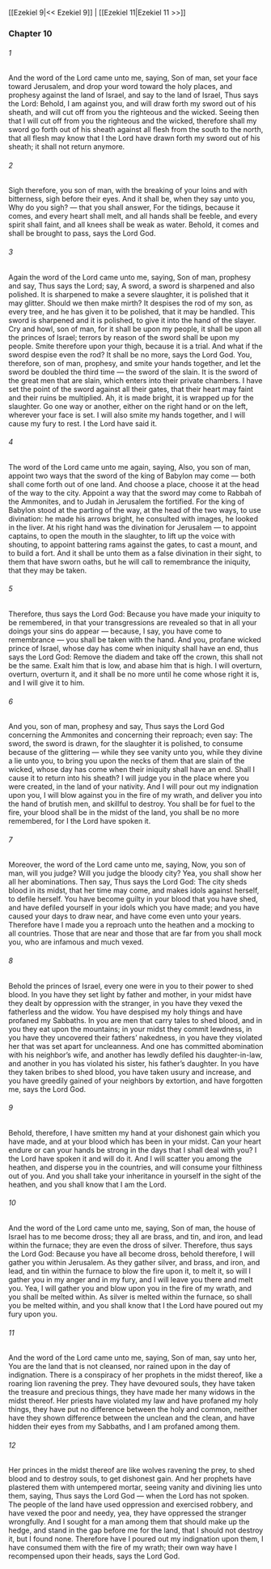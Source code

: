 [[Ezekiel 9|<< Ezekiel 9]]  |  [[Ezekiel 11|Ezekiel 11 >>]]

### Chapter 10
###### 1
And the word of the Lord came unto me, saying, Son of man, set your face toward Jerusalem, and drop your word toward the holy places, and prophesy against the land of Israel, and say to the land of Israel, Thus says the Lord: Behold, I am against you, and will draw forth my sword out of his sheath, and will cut off from you the righteous and the wicked. Seeing then that I will cut off from you the righteous and the wicked, therefore shall my sword go forth out of his sheath against all flesh from the south to the north, that all flesh may know that I the Lord have drawn forth my sword out of his sheath; it shall not return anymore.

###### 2
Sigh therefore, you son of man, with the breaking of your loins and with bitterness, sigh before their eyes. And it shall be, when they say unto you, Why do you sigh? — that you shall answer, For the tidings, because it comes, and every heart shall melt, and all hands shall be feeble, and every spirit shall faint, and all knees shall be weak as water. Behold, it comes and shall be brought to pass, says the Lord God.

###### 3
Again the word of the Lord came unto me, saying, Son of man, prophesy and say, Thus says the Lord; say, A sword, a sword is sharpened and also polished. It is sharpened to make a severe slaughter, it is polished that it may glitter. Should we then make mirth? It despises the rod of my son, as every tree, and he has given it to be polished, that it may be handled. This sword is sharpened and it is polished, to give it into the hand of the slayer. Cry and howl, son of man, for it shall be upon my people, it shall be upon all the princes of Israel; terrors by reason of the sword shall be upon my people. Smite therefore upon your thigh, because it is a trial. And what if the sword despise even the rod? It shall be no more, says the Lord God. You, therefore, son of man, prophesy, and smite your hands together, and let the sword be doubled the third time — the sword of the slain. It is the sword of the great men that are slain, which enters into their private chambers. I have set the point of the sword against all their gates, that their heart may faint and their ruins be multiplied. Ah, it is made bright, it is wrapped up for the slaughter. Go one way or another, either on the right hand or on the left, wherever your face is set. I will also smite my hands together, and I will cause my fury to rest. I the Lord have said it.

###### 4
The word of the Lord came unto me again, saying, Also, you son of man, appoint two ways that the sword of the king of Babylon may come — both shall come forth out of one land. And choose a place, choose it at the head of the way to the city. Appoint a way that the sword may come to Rabbah of the Ammonites, and to Judah in Jerusalem the fortified. For the king of Babylon stood at the parting of the way, at the head of the two ways, to use divination: he made his arrows bright, he consulted with images, he looked in the liver. At his right hand was the divination for Jerusalem — to appoint captains, to open the mouth in the slaughter, to lift up the voice with shouting, to appoint battering rams against the gates, to cast a mount, and to build a fort. And it shall be unto them as a false divination in their sight, to them that have sworn oaths, but he will call to remembrance the iniquity, that they may be taken.

###### 5
Therefore, thus says the Lord God: Because you have made your iniquity to be remembered, in that your transgressions are revealed so that in all your doings your sins do appear — because, I say, you have come to remembrance — you shall be taken with the hand. And you, profane wicked prince of Israel, whose day has come when iniquity shall have an end, thus says the Lord God: Remove the diadem and take off the crown, this shall not be the same. Exalt him that is low, and abase him that is high. I will overturn, overturn, overturn it, and it shall be no more until he come whose right it is, and I will give it to him.

###### 6
And you, son of man, prophesy and say, Thus says the Lord God concerning the Ammonites and concerning their reproach; even say: The sword, the sword is drawn, for the slaughter it is polished, to consume because of the glittering — while they see vanity unto you, while they divine a lie unto you, to bring you upon the necks of them that are slain of the wicked, whose day has come when their iniquity shall have an end. Shall I cause it to return into his sheath? I will judge you in the place where you were created, in the land of your nativity. And I will pour out my indignation upon you, I will blow against you in the fire of my wrath, and deliver you into the hand of brutish men, and skillful to destroy. You shall be for fuel to the fire, your blood shall be in the midst of the land, you shall be no more remembered, for I the Lord have spoken it.

###### 7
Moreover, the word of the Lord came unto me, saying, Now, you son of man, will you judge? Will you judge the bloody city? Yea, you shall show her all her abominations. Then say, Thus says the Lord God: The city sheds blood in its midst, that her time may come, and makes idols against herself, to defile herself. You have become guilty in your blood that you have shed, and have defiled yourself in your idols which you have made; and you have caused your days to draw near, and have come even unto your years. Therefore have I made you a reproach unto the heathen and a mocking to all countries. Those that are near and those that are far from you shall mock you, who are infamous and much vexed.

###### 8
Behold the princes of Israel, every one were in you to their power to shed blood. In you have they set light by father and mother, in your midst have they dealt by oppression with the stranger, in you have they vexed the fatherless and the widow. You have despised my holy things and have profaned my Sabbaths. In you are men that carry tales to shed blood, and in you they eat upon the mountains; in your midst they commit lewdness, in you have they uncovered their fathers’ nakedness, in you have they violated her that was set apart for uncleanness. And one has committed abomination with his neighbor’s wife, and another has lewdly defiled his daughter-in-law, and another in you has violated his sister, his father’s daughter. In you have they taken bribes to shed blood, you have taken usury and increase, and you have greedily gained of your neighbors by extortion, and have forgotten me, says the Lord God.

###### 9
Behold, therefore, I have smitten my hand at your dishonest gain which you have made, and at your blood which has been in your midst. Can your heart endure or can your hands be strong in the days that I shall deal with you? I the Lord have spoken it and will do it. And I will scatter you among the heathen, and disperse you in the countries, and will consume your filthiness out of you. And you shall take your inheritance in yourself in the sight of the heathen, and you shall know that I am the Lord.

###### 10
And the word of the Lord came unto me, saying, Son of man, the house of Israel has to me become dross; they all are brass, and tin, and iron, and lead within the furnace; they are even the dross of silver. Therefore, thus says the Lord God: Because you have all become dross, behold therefore, I will gather you within Jerusalem. As they gather silver, and brass, and iron, and lead, and tin within the furnace to blow the fire upon it, to melt it, so will I gather you in my anger and in my fury, and I will leave you there and melt you. Yea, I will gather you and blow upon you in the fire of my wrath, and you shall be melted within. As silver is melted within the furnace, so shall you be melted within, and you shall know that I the Lord have poured out my fury upon you.

###### 11
And the word of the Lord came unto me, saying, Son of man, say unto her, You are the land that is not cleansed, nor rained upon in the day of indignation. There is a conspiracy of her prophets in the midst thereof, like a roaring lion ravening the prey. They have devoured souls, they have taken the treasure and precious things, they have made her many widows in the midst thereof. Her priests have violated my law and have profaned my holy things, they have put no difference between the holy and common, neither have they shown difference between the unclean and the clean, and have hidden their eyes from my Sabbaths, and I am profaned among them.

###### 12
Her princes in the midst thereof are like wolves ravening the prey, to shed blood and to destroy souls, to get dishonest gain. And her prophets have plastered them with untempered mortar, seeing vanity and divining lies unto them, saying, Thus says the Lord God — when the Lord has not spoken. The people of the land have used oppression and exercised robbery, and have vexed the poor and needy, yea, they have oppressed the stranger wrongfully. And I sought for a man among them that should make up the hedge, and stand in the gap before me for the land, that I should not destroy it, but I found none. Therefore have I poured out my indignation upon them, I have consumed them with the fire of my wrath; their own way have I recompensed upon their heads, says the Lord God.